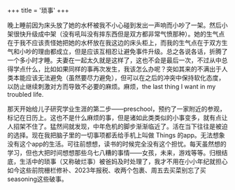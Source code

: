 +++
title = '琐事'
+++

晚上睡前因为床头放了她的水杯被我不小心碰到发出一声响而小吵了一架。然后小架很快升级成中架（没有吼叫没有摔东西但是双方都非常气愤那种）。她的生气点在于我不应该责怪她把她的水杯放在我这边的床头柜上，而我的生气点在于双方生气和小吵的理由都成立，但是应该互相忍让避免事件升级。总之各说各话，折腾了一个多小时才睡。夫妻在一起太久就是这样了，这也不会是最后一次，不过从中总得学点什么，比如如果同样的事再次发生，我该怎么办呢？突如其来的不满出于人类本能应该无法避免（虽然要尽力避免），但可以在之后的冲突中保持软化态度，以防止继续刺激对方而导致不必要的麻烦。麻烦，the last thing I want in my troubled life.

那天开始给儿子研究学业生涯的第二步——preschool，预约了一家附近的参观，标记在日历上。这也不是什么麻烦的事，但是诸如此类类似的小事变多，就有点让人招架不住了。猛然间就发现，中年危机的脚步渐渐临近了。活在当下往往是被迫的选择。现在我把脑子里的一切事项都丢给手机上叫做 Things 的app。无法想象没有这个app的生活。可往前想想，读书的时候完全没有这个担忧。每天虽然想的学习，但也大把时间想想那些乌七八糟的事情——女孩，未来，游戏等等。归根结底，生活中的琐事（又称破烂事）被爸妈及时处理了，我才不用在小小年纪就担心如今这些前院栅栏修补、2023年报税、收两个包裹、周五去买菜别忘了买seasoning这些破事。
